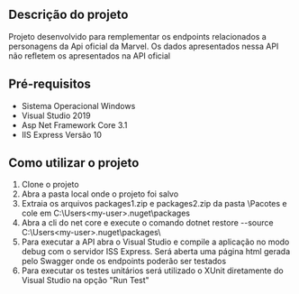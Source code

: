 ## Descrição do projeto
Projeto desenvolvido para remplementar os endpoints relacionados a personagens da Api oficial da Marvel. Os dados apresentados nessa API não refletem os apresentados na API oficial 

## Pré-requisitos
- Sistema Operacional Windows
- Visual Studio 2019 
- Asp Net Framework Core 3.1
- IIS Express Versão 10

## Como utilizar o projeto
1. Clone o projeto 
2. Abra a pasta local onde o projeto foi salvo
2. Extraia os arquivos packages1.zip e packages2.zip da pasta \Pacotes e cole em C:\Users\<my-user>\.nuget\packages
3. Abra a cli do net core e execute o comando dotnet restore --source C:\Users\<my-user>\.nuget\packages\
4. Para executar a API abra o Visual Studio e compile a aplicação no modo debug com o servidor ISS Express. Será aberta uma página html gerada pelo Swagger onde os endpoints poderão ser testados
5. Para executar os testes unitários será utilizado o XUnit diretamente do Visual Studio na opção "Run Test"
